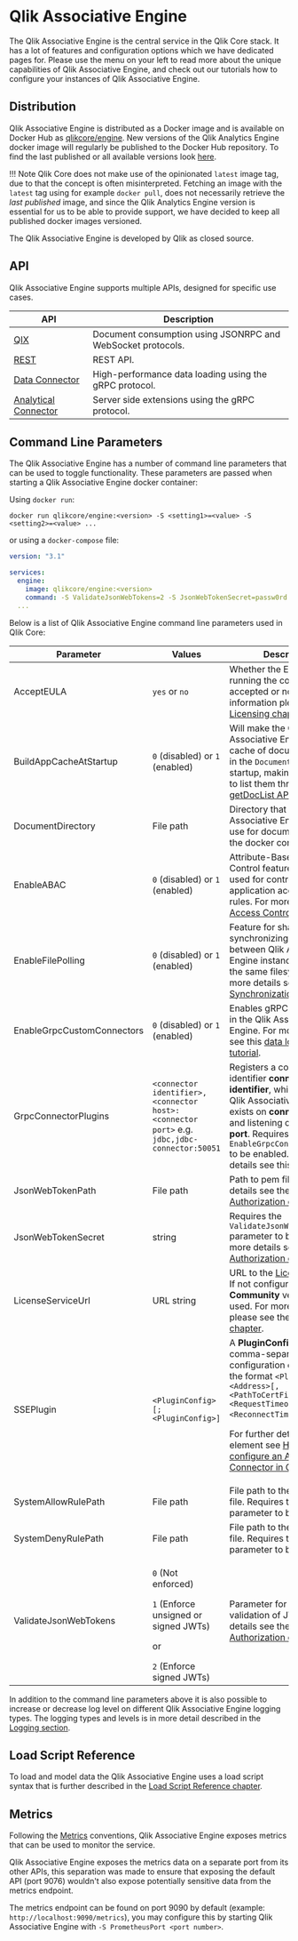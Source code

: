 # Qlik Associative Engine

The Qlik Associative Engine is the central service in the Qlik Core stack. It has a lot of features and configuration options
which we have dedicated pages for. Please use the menu on your left to read more about the unique capabilities
of Qlik Associative Engine, and check out our tutorials how to configure your instances of Qlik Associative Engine.

## Distribution

Qlik Associative Engine is distributed as a Docker image and is available on Docker Hub as
[qlikcore/engine](https://hub.docker.com/r/qlikcore/engine).
New versions of the Qlik Analytics Engine docker image will regularly be published to the Docker Hub repository.
To find the last published or all available versions look [here](https://hub.docker.com/r/qlikcore/engine/tags/).

!!! Note
    Qlik Core does not make use of the opinionated `latest` image tag,
    due to that the concept is often misinterpreted.
    Fetching an image with the `latest` tag using for example `docker pull`,
    does not necessarily retrieve the _last published_ image,
    and since the Qlik Analytics Engine version is essential for us to be able to provide support,
    we have decided to keep all published docker images versioned.

The Qlik Associative Engine is developed by Qlik as closed source.

## API

Qlik Associative Engine supports multiple APIs, designed for specific use cases.

API | Description
--- | -----------
[QIX](./apis/qix/introduction.md) | Document consumption using JSONRPC and WebSocket protocols.
[REST](./apis/rest/qlik-associative-engine-api.md) | REST API.
[Data Connector](./apis/data-loading/introduction.md) | High-performance data loading using the gRPC protocol.
[Analytical Connector](./apis/server-side-extension/introduction.md) | Server side extensions using the gRPC protocol.

## Command Line Parameters

The Qlik Associative Engine has a number of command line parameters that can be used to toggle functionality.
These parameters are passed when starting a Qlik Associative Engine docker container:

Using `docker run`:

`docker run qlikcore/engine:<version> -S <setting1>=<value> -S <setting2>=<value> ...`

or using a `docker-compose` file:

```yaml
version: "3.1"

services:
  engine:
    image: qlikcore/engine:<version>
    command: -S ValidateJsonWebTokens=2 -S JsonWebTokenSecret=passw0rd
  ...
```

Below is a list of Qlik Associative Engine command line parameters used in Qlik Core:

| Parameter | Values | Description | Default |
| --------- | ------ | ----------- | ------- |
| AcceptEULA | `yes` or `no` | Whether the EULA for running the container is accepted or not. For more information please see the [Licensing chapter](../../licensing.md). | `no` |
| BuildAppCacheAtStartup | `0` (disabled) or `1` (enabled) | Will make the Qlik Associative Engine build a cache of documents found in the `DocumentDirectory` at startup, making it possible to list them through [getDocList API](./apis/qix/global.md#getdoclist) | `0` (disabled) |
| DocumentDirectory | File path | Directory that Qlik Associative Engine should use for documents inside the docker container. | `/home/nobody/Qlik/Sense/Apps` |
| EnableABAC | `0` (disabled) or `1` (enabled) | Attribute-Based Access Control feature that can be used for controlling application access through rules. For more details see [Access Control](./access-control.md). | `0` (disabled) |
| EnableFilePolling | `0` (disabled) or `1` (enabled) | Feature for sharing and synchronizing documents between Qlik Associative Engine instances sharing the same filesystem. For more details see [Document Synchronization](./doc-synchronization.md). | `0` (disabled) |
| EnableGrpcCustomConnectors | `0` (disabled) or `1` (enabled) | Enables gRPC connectors in the Qlik Associative Engine. For more details see this [data loading tutorial](../../tutorials/data-loading/databases.md). | `0` (disabled) |
| GrpcConnectorPlugins | `<connector identifier>,<connector host>:<connector port>` e.g. `jdbc,jdbc-connector:50051` | Registers a connector with identifier **connector identifier**, which we tell the Qlik Associative Engine exists on **connector host** and listening on **connector port**. Requires `EnableGrpcConnectorPlugins` to be enabled. For more details see this [tutorial](../../tutorials/data-loading/databases.md). | n/a |
| JsonWebTokenPath | File path | Path to pem file. For more details see the [Authorization chapter](../../tutorials/authorization.md). | n/a |
| JsonWebTokenSecret | string | Requires the `ValidateJsonWebTokens` parameter to be set. For more details see the [Authorization chapter](../../tutorials/authorization.md). | n/a |
| LicenseServiceUrl | URL string | URL to the [License service](../../licensing.md). If not configured the **Community** version will be used. For more information please see the [Licensing chapter](../../licensing.md). | n/a |
| SSEPlugin | `<PluginConfig>[;<PluginConfig>]` | A **PluginConfig** is a comma-separated list of configuration elements in the format `<PluginName>,<Address>[,<PathToCertFile>,<RequestTimeout>,<ReconnectTimeout>]`.<p>For further details on each element see [How to configure an Analytical Connector in Qlik Core](./apis/server-side-extension/introduction.md#how-to-configure-an-analytical-connector-in-qlik-core).</p> | n/a |
| SystemAllowRulePath | File path | File path to the Allow rules file. Requires the `EnableABAC` parameter to be enabled. | n/a |
| SystemDenyRulePath | File path | File path to the Deny rules file. Requires the `EnableABAC` parameter to be enabled. | n/a |
| ValidateJsonWebTokens | <p>`0` (Not enforced)</p>`1` (Enforce unsigned or signed JWTs)<p>or</p>`2` (Enforce signed JWTs) | Parameter for enforcing validation of JWT. For more details see the [Authorization chapter](../../tutorials/authorization.md). | `0` (Not enforced) |


In addition to the command line parameters above
it is also possible to increase or decrease log level on different Qlik Associative Engine logging types.
The logging types and levels is in more detail described in the [Logging section](./logging.md).

## Load Script Reference

To load and model data the Qlik Associative Engine uses a load script syntax
that is further described in the [Load Script Reference chapter](./script_reference/introduction.md).

## Metrics

Following the [Metrics](../../conventions/metrics.md) conventions, Qlik Associative Engine exposes
metrics that can be used to monitor the service.

Qlik Associative Engine exposes the metrics data on a separate port from its other APIs, this separation
was made to ensure that exposing the default API (port 9076) wouldn't also expose potentially
sensitive data from the metrics endpoint.

The metrics endpoint can be found on port 9090 by default (example: `http://localhost:9090/metrics`),
you may configure this by starting Qlik Associative Engine with `-S PrometheusPort <port number>`.

